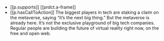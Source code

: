 

- [[p.supports]] [[prdct.a-frame]]
- [[p.hasCallToAction]] The biggest players in tech are staking a claim on the metaverse, saying “it’s the next big thing.” But the metaverse is already here. It’s not the exclusive playground of big tech companies. Regular people are building the future of virtual reality right now, on the free and open web.


